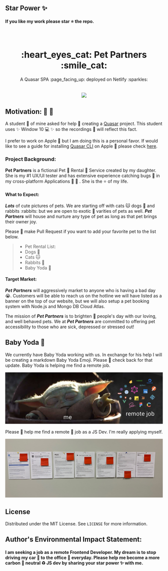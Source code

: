 ## Star Power :sparkles:

#### If you like my work please star :star: the repo.

<br />
<p align="center">
  <h1 align="center">:heart_eyes_cat: Pet Partners :smile_cat:  </h1>

  <p align="center">
   A Quasar SPA :page_facing_up: deployed on Netlify :sparkles:
    <br />
    <br />
    <br />
    <img src="https://placekitten.com/1000/700" />


<br />

## Motivation: :running: :dash:
A student :school_satchel: of mine asked for help :pray: creating a [Quasar](https://quasar.dev/) project. This student uses :sparkles: Window 10 :computer: :sparkles: so the recordings :movie_camera: will reflect this fact.

I prefer to work on Apple :apple: but I am doing this is a personal favor. If would like to see a guide for installing [Quasar CLI](https://quasar.dev/start/quasar-cli) on Apple :apple: please check [here](https://github.com/Mary-Tyler-Moore/venues-production).


### Project Background:
**Pet Partners** is a fictional Pet :rabbit: Rental :dog: Service created by my daughter. She is my #1 UX/UI tester and has extensive experience catching bugs :space_invader: in my cross-platform Applications :floppy_disk: :dash: . She is the :star: of my life. 

#### What to Expect:
***Lots*** of cute pictures of pets. We are starting off with cats :cat: dogs :dog: and rabbits :rabbits: but we are open to exotic :dragon: varities of pets as well. ***Pet Partners*** will house and nurture any type of pet as long as that pet brings their owner joy. 

Please :pray: make Pull Request if you want to add your favorite pet to the list below. 

> * Pet Rental List:
> * Dogs :dog:
> * Cats :cat:
> * Rabbits :rabbit:
> * Baby Yoda :green_heart:

#### Target Market:
***Pet Partners*** will aggressively market to anyone who is having a bad day :sob:. Customers will be able to reach us on the hotline we will have listed as a banner on the top of our website, but we will also setup a pet booking system with Node.js and Mongo DB Cloud Atlas.

The mission of ***Pet Partners*** is to brighten :rainbow: people's day with our loving, and well behaved pets. We at ***Pet Partners*** are committed to offering pet accessibility to those who are sick, depressed or stressed out!
<br />

## Baby Yoda :green_heart:
We currently have Baby Yoda working with us. In exchange for his help I will be creating a markdown Baby Yoda Emoji. Please :pray: check back for that update. Baby Yoda is helping me find a remote job.

<img src="https://github.com/Mary-Tyler-Moore/readme-gifs/blob/master/pet-partners/Mary-Tyler-Moore.png?raw=true" />
<br/>

Please :pray: help me find a remote :satellite: job as a JS Dev. I'm really applying myself.

<img src="https://github.com/Mary-Tyler-Moore/readme-gifs/blob/master/pet-partners/job-hunt.jpg?raw=true" />

<br />

## License


Distributed under the MIT License. See `LICENSE` for more information. 


## Author's Environmental Impact Statement:

#### I am seeking a job as a remote Frontend Developer. My dream is to stop driving my car :car: to the office :office: everyday. Please help me become a more carbon :deciduous_tree: neutral :recycle: JS dev by sharing your star power :sparkles: with me.
